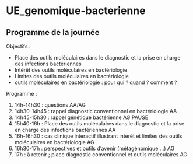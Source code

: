 # UE_genomique-bacterienne

## Programme de la journée

Objectifs :
-	Place des outils moléculaires dans le diagnostic et la prise en charge des infections bactériennes
-	Intérêt des outils moléculaires en bactériologie
-	Limites des outils moléculaires en bactériologie
-	outils moléculaires en bactériologie : pour qui ? quand ? comment ?

Programme :
1) 14h-14h30 : questions 	AA/AG
2) 14h30-14h45 : rappel diagnostic conventionnel en bactériologie 	AA
3) 14h45-15h30 : rappel génétique bactérienne	AG
PAUSE
4) 15h40-16h : Place des outils moléculaires dans le diagnostic et la prise en charge des infections bactériennes							AA
5) 16h-16h30 : cas clinique interactif illustrant intérêt et limites des outils moléculaires en bactériologie									AG
6) 16h30-17h : perspectives et outils d’avenir (métagénomique …)		AG
7) 17h : à retenir ; place diagnostic conventionnel et outils moléculaires	AG

